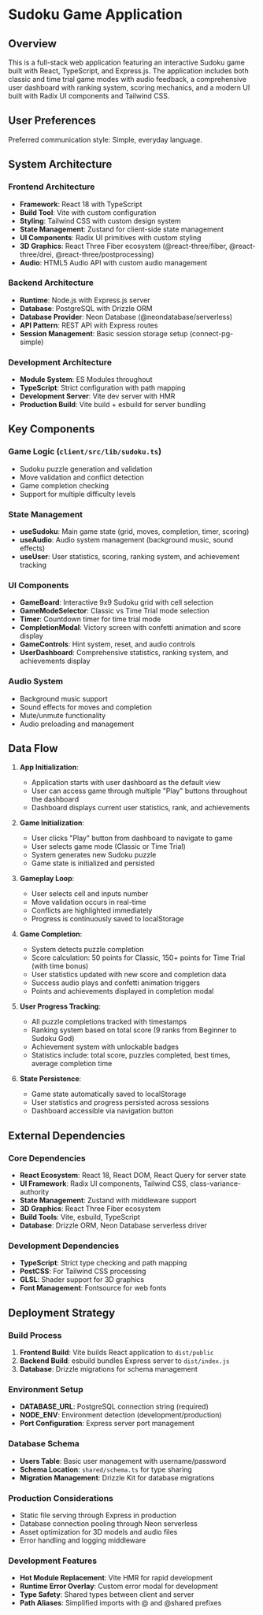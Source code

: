 # Sudoku Game Application

## Overview

This is a full-stack web application featuring an interactive Sudoku game built with React, TypeScript, and Express.js. The application includes both classic and time trial game modes with audio feedback, a comprehensive user dashboard with ranking system, scoring mechanics, and a modern UI built with Radix UI components and Tailwind CSS.

## User Preferences

Preferred communication style: Simple, everyday language.

## System Architecture

### Frontend Architecture
- **Framework**: React 18 with TypeScript
- **Build Tool**: Vite with custom configuration
- **Styling**: Tailwind CSS with custom design system
- **State Management**: Zustand for client-side state management
- **UI Components**: Radix UI primitives with custom styling
- **3D Graphics**: React Three Fiber ecosystem (@react-three/fiber, @react-three/drei, @react-three/postprocessing)
- **Audio**: HTML5 Audio API with custom audio management

### Backend Architecture
- **Runtime**: Node.js with Express.js server
- **Database**: PostgreSQL with Drizzle ORM
- **Database Provider**: Neon Database (@neondatabase/serverless)
- **API Pattern**: REST API with Express routes
- **Session Management**: Basic session storage setup (connect-pg-simple)

### Development Architecture
- **Module System**: ES Modules throughout
- **TypeScript**: Strict configuration with path mapping
- **Development Server**: Vite dev server with HMR
- **Production Build**: Vite build + esbuild for server bundling

## Key Components

### Game Logic (`client/src/lib/sudoku.ts`)
- Sudoku puzzle generation and validation
- Move validation and conflict detection
- Game completion checking
- Support for multiple difficulty levels

### State Management
- **useSudoku**: Main game state (grid, moves, completion, timer, scoring)
- **useAudio**: Audio system management (background music, sound effects)
- **useUser**: User statistics, scoring, ranking system, and achievement tracking

### UI Components
- **GameBoard**: Interactive 9x9 Sudoku grid with cell selection
- **GameModeSelector**: Classic vs Time Trial mode selection
- **Timer**: Countdown timer for time trial mode
- **CompletionModal**: Victory screen with confetti animation and score display
- **GameControls**: Hint system, reset, and audio controls
- **UserDashboard**: Comprehensive statistics, ranking system, and achievements display

### Audio System
- Background music support
- Sound effects for moves and completion
- Mute/unmute functionality
- Audio preloading and management

## Data Flow

1. **App Initialization**:
   - Application starts with user dashboard as the default view
   - User can access game through multiple "Play" buttons throughout the dashboard
   - Dashboard displays current user statistics, rank, and achievements

2. **Game Initialization**:
   - User clicks "Play" button from dashboard to navigate to game
   - User selects game mode (Classic or Time Trial)
   - System generates new Sudoku puzzle
   - Game state is initialized and persisted

2. **Gameplay Loop**:
   - User selects cell and inputs number
   - Move validation occurs in real-time
   - Conflicts are highlighted immediately
   - Progress is continuously saved to localStorage

3. **Game Completion**:
   - System detects puzzle completion
   - Score calculation: 50 points for Classic, 150+ points for Time Trial (with time bonus)
   - User statistics updated with new score and completion data
   - Success audio plays and confetti animation triggers
   - Points and achievements displayed in completion modal

4. **User Progress Tracking**:
   - All puzzle completions tracked with timestamps
   - Ranking system based on total score (9 ranks from Beginner to Sudoku God)
   - Achievement system with unlockable badges
   - Statistics include: total score, puzzles completed, best times, average completion time

5. **State Persistence**:
   - Game state automatically saved to localStorage
   - User statistics and progress persisted across sessions
   - Dashboard accessible via navigation button

## External Dependencies

### Core Dependencies
- **React Ecosystem**: React 18, React DOM, React Query for server state
- **UI Framework**: Radix UI components, Tailwind CSS, class-variance-authority
- **State Management**: Zustand with middleware support
- **3D Graphics**: React Three Fiber ecosystem
- **Build Tools**: Vite, esbuild, TypeScript
- **Database**: Drizzle ORM, Neon Database serverless driver

### Development Dependencies
- **TypeScript**: Strict type checking and path mapping
- **PostCSS**: For Tailwind CSS processing
- **GLSL**: Shader support for 3D graphics
- **Font Management**: Fontsource for web fonts

## Deployment Strategy

### Build Process
1. **Frontend Build**: Vite builds React application to `dist/public`
2. **Backend Build**: esbuild bundles Express server to `dist/index.js`
3. **Database**: Drizzle migrations for schema management

### Environment Setup
- **DATABASE_URL**: PostgreSQL connection string (required)
- **NODE_ENV**: Environment detection (development/production)
- **Port Configuration**: Express server port management

### Database Schema
- **Users Table**: Basic user management with username/password
- **Schema Location**: `shared/schema.ts` for type sharing
- **Migration Management**: Drizzle Kit for database migrations

### Production Considerations
- Static file serving through Express in production
- Database connection pooling through Neon serverless
- Asset optimization for 3D models and audio files
- Error handling and logging middleware

### Development Features
- **Hot Module Replacement**: Vite HMR for rapid development
- **Runtime Error Overlay**: Custom error modal for development
- **Type Safety**: Shared types between client and server
- **Path Aliases**: Simplified imports with @ and @shared prefixes